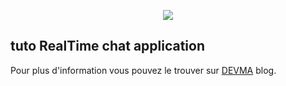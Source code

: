 <p align="center"><img src="http://i.imgur.com/M9Is5F1.png"></p>

## tuto RealTime chat application 
Pour plus d'information vous pouvez le trouver sur <a href="http://devma.net/apprendre/real-time-chat-application-sous-vuejs-et-laravel">DEVMA</a> blog.

